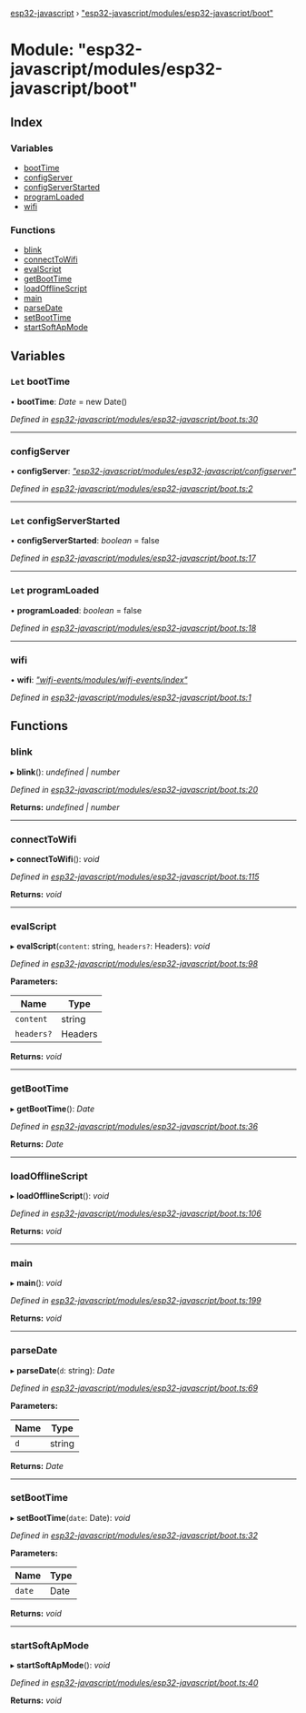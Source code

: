 [esp32-javascript](../README.md) › ["esp32-javascript/modules/esp32-javascript/boot"](_esp32_javascript_modules_esp32_javascript_boot_.md)

# Module: "esp32-javascript/modules/esp32-javascript/boot"

## Index

### Variables

* [bootTime](_esp32_javascript_modules_esp32_javascript_boot_.md#let-boottime)
* [configServer](_esp32_javascript_modules_esp32_javascript_boot_.md#configserver)
* [configServerStarted](_esp32_javascript_modules_esp32_javascript_boot_.md#let-configserverstarted)
* [programLoaded](_esp32_javascript_modules_esp32_javascript_boot_.md#let-programloaded)
* [wifi](_esp32_javascript_modules_esp32_javascript_boot_.md#wifi)

### Functions

* [blink](_esp32_javascript_modules_esp32_javascript_boot_.md#blink)
* [connectToWifi](_esp32_javascript_modules_esp32_javascript_boot_.md#connecttowifi)
* [evalScript](_esp32_javascript_modules_esp32_javascript_boot_.md#evalscript)
* [getBootTime](_esp32_javascript_modules_esp32_javascript_boot_.md#getboottime)
* [loadOfflineScript](_esp32_javascript_modules_esp32_javascript_boot_.md#loadofflinescript)
* [main](_esp32_javascript_modules_esp32_javascript_boot_.md#main)
* [parseDate](_esp32_javascript_modules_esp32_javascript_boot_.md#parsedate)
* [setBootTime](_esp32_javascript_modules_esp32_javascript_boot_.md#setboottime)
* [startSoftApMode](_esp32_javascript_modules_esp32_javascript_boot_.md#startsoftapmode)

## Variables

### `Let` bootTime

• **bootTime**: *Date* = new Date()

*Defined in [esp32-javascript/modules/esp32-javascript/boot.ts:30](https://github.com/marcelkottmann/esp32-javascript/blob/801e1cb/components/esp32-javascript/modules/esp32-javascript/boot.ts#L30)*

___

###  configServer

• **configServer**: *["esp32-javascript/modules/esp32-javascript/configserver"](_esp32_javascript_modules_esp32_javascript_configserver_.md)*

*Defined in [esp32-javascript/modules/esp32-javascript/boot.ts:2](https://github.com/marcelkottmann/esp32-javascript/blob/801e1cb/components/esp32-javascript/modules/esp32-javascript/boot.ts#L2)*

___

### `Let` configServerStarted

• **configServerStarted**: *boolean* = false

*Defined in [esp32-javascript/modules/esp32-javascript/boot.ts:17](https://github.com/marcelkottmann/esp32-javascript/blob/801e1cb/components/esp32-javascript/modules/esp32-javascript/boot.ts#L17)*

___

### `Let` programLoaded

• **programLoaded**: *boolean* = false

*Defined in [esp32-javascript/modules/esp32-javascript/boot.ts:18](https://github.com/marcelkottmann/esp32-javascript/blob/801e1cb/components/esp32-javascript/modules/esp32-javascript/boot.ts#L18)*

___

###  wifi

• **wifi**: *["wifi-events/modules/wifi-events/index"](_wifi_events_modules_wifi_events_index_.md)*

*Defined in [esp32-javascript/modules/esp32-javascript/boot.ts:1](https://github.com/marcelkottmann/esp32-javascript/blob/801e1cb/components/esp32-javascript/modules/esp32-javascript/boot.ts#L1)*

## Functions

###  blink

▸ **blink**(): *undefined | number*

*Defined in [esp32-javascript/modules/esp32-javascript/boot.ts:20](https://github.com/marcelkottmann/esp32-javascript/blob/801e1cb/components/esp32-javascript/modules/esp32-javascript/boot.ts#L20)*

**Returns:** *undefined | number*

___

###  connectToWifi

▸ **connectToWifi**(): *void*

*Defined in [esp32-javascript/modules/esp32-javascript/boot.ts:115](https://github.com/marcelkottmann/esp32-javascript/blob/801e1cb/components/esp32-javascript/modules/esp32-javascript/boot.ts#L115)*

**Returns:** *void*

___

###  evalScript

▸ **evalScript**(`content`: string, `headers?`: Headers): *void*

*Defined in [esp32-javascript/modules/esp32-javascript/boot.ts:98](https://github.com/marcelkottmann/esp32-javascript/blob/801e1cb/components/esp32-javascript/modules/esp32-javascript/boot.ts#L98)*

**Parameters:**

Name | Type |
------ | ------ |
`content` | string |
`headers?` | Headers |

**Returns:** *void*

___

###  getBootTime

▸ **getBootTime**(): *Date*

*Defined in [esp32-javascript/modules/esp32-javascript/boot.ts:36](https://github.com/marcelkottmann/esp32-javascript/blob/801e1cb/components/esp32-javascript/modules/esp32-javascript/boot.ts#L36)*

**Returns:** *Date*

___

###  loadOfflineScript

▸ **loadOfflineScript**(): *void*

*Defined in [esp32-javascript/modules/esp32-javascript/boot.ts:106](https://github.com/marcelkottmann/esp32-javascript/blob/801e1cb/components/esp32-javascript/modules/esp32-javascript/boot.ts#L106)*

**Returns:** *void*

___

###  main

▸ **main**(): *void*

*Defined in [esp32-javascript/modules/esp32-javascript/boot.ts:199](https://github.com/marcelkottmann/esp32-javascript/blob/801e1cb/components/esp32-javascript/modules/esp32-javascript/boot.ts#L199)*

**Returns:** *void*

___

###  parseDate

▸ **parseDate**(`d`: string): *Date*

*Defined in [esp32-javascript/modules/esp32-javascript/boot.ts:69](https://github.com/marcelkottmann/esp32-javascript/blob/801e1cb/components/esp32-javascript/modules/esp32-javascript/boot.ts#L69)*

**Parameters:**

Name | Type |
------ | ------ |
`d` | string |

**Returns:** *Date*

___

###  setBootTime

▸ **setBootTime**(`date`: Date): *void*

*Defined in [esp32-javascript/modules/esp32-javascript/boot.ts:32](https://github.com/marcelkottmann/esp32-javascript/blob/801e1cb/components/esp32-javascript/modules/esp32-javascript/boot.ts#L32)*

**Parameters:**

Name | Type |
------ | ------ |
`date` | Date |

**Returns:** *void*

___

###  startSoftApMode

▸ **startSoftApMode**(): *void*

*Defined in [esp32-javascript/modules/esp32-javascript/boot.ts:40](https://github.com/marcelkottmann/esp32-javascript/blob/801e1cb/components/esp32-javascript/modules/esp32-javascript/boot.ts#L40)*

**Returns:** *void*
